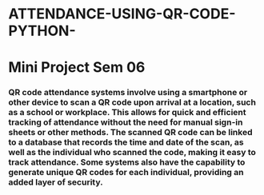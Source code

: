 # ATTENDANCE-USING-QR-CODE-PYTHON-
# Mini Project Sem 06 
### QR code attendance systems involve using a smartphone or other device to scan a QR code upon arrival at a location, such as a school or workplace. This allows for quick and efficient tracking of attendance without the need for manual sign-in sheets or other methods. The scanned QR code can be linked to a database that records the time and date of the scan, as well as the individual who scanned the code, making it easy to track attendance. Some systems also have the capability to generate unique QR codes for each individual, providing an added layer of security.
